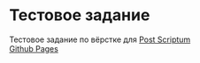 # Тестовое задание
Тестовое задание по вёрстке для [Post Scriptum](https://post-scriptum.ru)\
[Github Pages](https://neomedved.github.io/pharmco)
